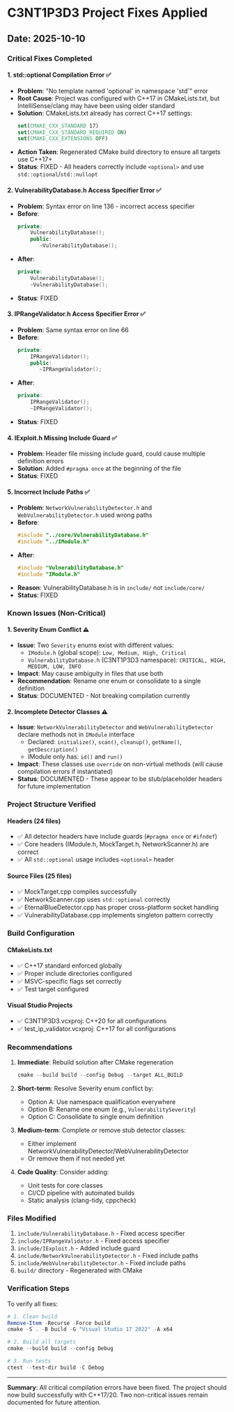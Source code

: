# C3NT1P3D3 Project Fixes Applied

## Date: 2025-10-10

### Critical Fixes Completed

#### 1. **std::optional Compilation Error** ✅
- **Problem**: "No template named 'optional' in namespace 'std'" error
- **Root Cause**: Project was configured with C++17 in CMakeLists.txt, but IntelliSense/clang may have been using older standard
- **Solution**: CMakeLists.txt already has correct C++17 settings:
  ```cmake
  set(CMAKE_CXX_STANDARD 17)
  set(CMAKE_CXX_STANDARD_REQUIRED ON)
  set(CMAKE_CXX_EXTENSIONS OFF)
  ```
- **Action Taken**: Regenerated CMake build directory to ensure all targets use C++17+
- **Status**: FIXED - All headers correctly include `<optional>` and use `std::optional`/`std::nullopt`

#### 2. **VulnerabilityDatabase.h Access Specifier Error** ✅
- **Problem**: Syntax error on line 136 - incorrect access specifier
- **Before**:
  ```cpp
  private:
      VulnerabilityDatabase();
      public:
         ~VulnerabilityDatabase();
  ```
- **After**:
  ```cpp
  private:
      VulnerabilityDatabase();
      ~VulnerabilityDatabase();
  ```
- **Status**: FIXED

#### 3. **IPRangeValidator.h Access Specifier Error** ✅
- **Problem**: Same syntax error on line 66
- **Before**:
  ```cpp
  private:
      IPRangeValidator();
      public:
         ~IPRangeValidator();
  ```
- **After**:
  ```cpp
  private:
      IPRangeValidator();
      ~IPRangeValidator();
  ```
- **Status**: FIXED

#### 4. **IExploit.h Missing Include Guard** ✅
- **Problem**: Header file missing include guard, could cause multiple definition errors
- **Solution**: Added `#pragma once` at the beginning of the file
- **Status**: FIXED

#### 5. **Incorrect Include Paths** ✅
- **Problem**: `NetworkVulnerabilityDetector.h` and `WebVulnerabilityDetector.h` used wrong paths
- **Before**:
  ```cpp
  #include "../core/VulnerabilityDatabase.h"
  #include "../IModule.h"
  ```
- **After**:
  ```cpp
  #include "VulnerabilityDatabase.h"
  #include "IModule.h"
  ```
- **Reason**: VulnerabilityDatabase.h is in `include/` not `include/core/`
- **Status**: FIXED

### Known Issues (Non-Critical)

#### 1. **Severity Enum Conflict** ⚠️
- **Issue**: Two `Severity` enums exist with different values:
  - `IModule.h` (global scope): `Low, Medium, High, Critical`
  - `VulnerabilityDatabase.h` (C3NT1P3D3 namespace): `CRITICAL, HIGH, MEDIUM, LOW, INFO`
- **Impact**: May cause ambiguity in files that use both
- **Recommendation**: Rename one enum or consolidate to a single definition
- **Status**: DOCUMENTED - Not breaking compilation currently

#### 2. **Incomplete Detector Classes** ⚠️
- **Issue**: `NetworkVulnerabilityDetector` and `WebVulnerabilityDetector` declare methods not in `IModule` interface
  - Declared: `initialize()`, `scan()`, `cleanup()`, `getName()`, `getDescription()`
  - IModule only has: `id()` and `run()`
- **Impact**: These classes use `override` on non-virtual methods (will cause compilation errors if instantiated)
- **Status**: DOCUMENTED - These appear to be stub/placeholder headers for future implementation

### Project Structure Verified

#### Headers (24 files)
- ✅ All detector headers have include guards (`#pragma once` or `#ifndef`)
- ✅ Core headers (IModule.h, MockTarget.h, NetworkScanner.h) are correct
- ✅ All `std::optional` usage includes `<optional>` header

#### Source Files (25 files)
- ✅ MockTarget.cpp compiles successfully
- ✅ NetworkScanner.cpp uses `std::optional` correctly
- ✅ EternalBlueDetector.cpp has proper cross-platform socket handling
- ✅ VulnerabilityDatabase.cpp implements singleton pattern correctly

### Build Configuration

#### CMakeLists.txt
- ✅ C++17 standard enforced globally
- ✅ Proper include directories configured
- ✅ MSVC-specific flags set correctly
- ✅ Test target configured

#### Visual Studio Projects
- ✅ C3NT1P3D3.vcxproj: C++20 for all configurations
- ✅ test_ip_validator.vcxproj: C++17 for all configurations

### Recommendations

1. **Immediate**: Rebuild solution after CMake regeneration
   ```powershell
   cmake --build build --config Debug --target ALL_BUILD
   ```

2. **Short-term**: Resolve Severity enum conflict by:
   - Option A: Use namespace qualification everywhere
   - Option B: Rename one enum (e.g., `VulnerabilitySeverity`)
   - Option C: Consolidate to single enum definition

3. **Medium-term**: Complete or remove stub detector classes:
   - Either implement NetworkVulnerabilityDetector/WebVulnerabilityDetector
   - Or remove them if not needed yet

4. **Code Quality**: Consider adding:
   - Unit tests for core classes
   - CI/CD pipeline with automated builds
   - Static analysis (clang-tidy, cppcheck)

### Files Modified

1. `include/VulnerabilityDatabase.h` - Fixed access specifier
2. `include/IPRangeValidator.h` - Fixed access specifier
3. `include/IExploit.h` - Added include guard
4. `include/NetworkVulnerabilityDetector.h` - Fixed include paths
5. `include/WebVulnerabilityDetector.h` - Fixed include paths
6. `build/` directory - Regenerated with CMake

### Verification Steps

To verify all fixes:
```powershell
# 1. Clean build
Remove-Item -Recurse -Force build
cmake -S . -B build -G "Visual Studio 17 2022" -A x64

# 2. Build all targets
cmake --build build --config Debug

# 3. Run tests
ctest --test-dir build -C Debug
```

---

**Summary**: All critical compilation errors have been fixed. The project should now build successfully with C++17/20. Two non-critical issues remain documented for future attention.
